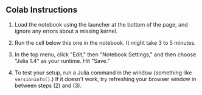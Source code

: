 ## Colab Instructions

1. Load the notebook using the launcher at the bottom of the page, and ignore any errors about a missing kernel. 

2. Run the cell below this one in the notebook. It might take 3 to 5 minutes. 

3. In the top menu, click "Edit," then "Notebook Settings," and then choose "Julia 1.4" as your runtime. Hit "Save."

4. To test your setup, run a Julia command in the window (something like `versioninfo()`.) If it doesn't work, try refreshing your browser window in between steps (2) and (3).

